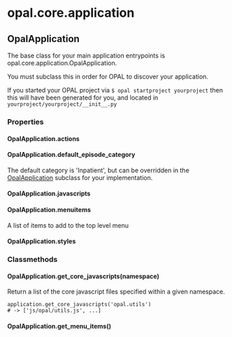 # opal.core.application

## OpalApplication

The base class for your main application entrypoints is opal.core.application.OpalApplication.

You must subclass this in order for OPAL to discover your application.

If you started your OPAL project via `$ opal startproject yourproject` then this will have been
generated for you, and located in `yourproject/yourproject/__init__.py`

### Properties

#### OpalApplication.actions

#### OpalApplication.default_episode_category

The default category is 'Inpatient', but can be overridden in the
[OpalApplication](opal_application.md) subclass for your implementation.

#### OpalApplication.javascripts

#### OpalApplication.menuitems

A list of items to add to the top level menu

#### OpalApplication.styles

### Classmethods

#### OpalApplication.get_core_javascripts(namespace)

Return a list of the core javascript files specified within a given namespace.

    application.get_core_javascripts('opal.utils')
    # -> ['js/opal/utils.js', ...]

#### OpalApplication.get_menu_items()
